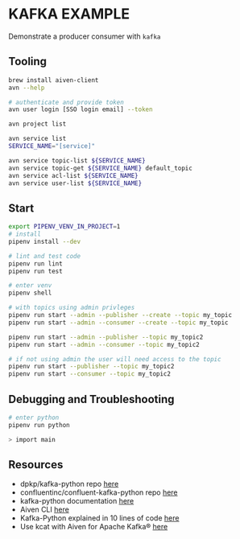 # KAFKA EXAMPLE

Demonstrate a producer consumer with `kafka`  

## Tooling

```sh
brew install aiven-client
avn --help

# authenticate and provide token
avn user login [SSO login email] --token

avn project list

avn service list
SERVICE_NAME="[service]"

avn service topic-list ${SERVICE_NAME}
avn service topic-get ${SERVICE_NAME} default_topic
avn service acl-list ${SERVICE_NAME}
avn service user-list ${SERVICE_NAME}
```

## Start

```sh
export PIPENV_VENV_IN_PROJECT=1
# install
pipenv install --dev

# lint and test code
pipenv run lint
pipenv run test

# enter venv
pipenv shell

# with topics using admin privleges
pipenv run start --admin --publisher --create --topic my_topic
pipenv run start --admin --consumer --create --topic my_topic

pipenv run start --admin --publisher --topic my_topic2
pipenv run start --admin --consumer --topic my_topic2

# if not using admin the user will need access to the topic
pipenv run start --publisher --topic my_topic2
pipenv run start --consumer --topic my_topic2
```

## Debugging and Troubleshooting

```sh
# enter python
pipenv run python

> import main
```

## Resources

* dpkp/kafka-python repo [here](https://github.com/dpkp/kafka-python/blob/master/example.py)  
* confluentinc/confluent-kafka-python repo [here](https://github.com/confluentinc/confluent-kafka-python)  
* kafka-python documentation [here](https://kafka-python.readthedocs.io/en/master/)  
* Aiven CLI [here](https://docs.aiven.io/docs/tools/cli)  
* Kafka-Python explained in 10 lines of code [here](https://towardsdatascience.com/kafka-python-explained-in-10-lines-of-code-800e3e07dad1)  
* Use kcat with Aiven for Apache Kafka® [here](https://docs.aiven.io/docs/products/kafka/howto/kcat)  
